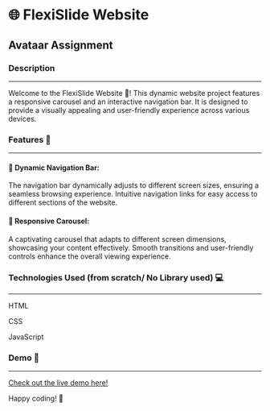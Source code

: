 # 🌐 FlexiSlide Website 
## Avataar Assignment

### Description
  ______________
Welcome to the FlexiSlide Website 🚀! This dynamic website project features a responsive carousel and an interactive navigation bar. It is designed to provide a visually appealing and user-friendly experience across various devices.

### Features 🌈
  ______________
#### 🔗 Dynamic Navigation Bar:
The navigation bar dynamically adjusts to different screen sizes, ensuring a seamless browsing experience.
Intuitive navigation links for easy access to different sections of the website.

#### 🎠 Responsive Carousel:
A captivating carousel that adapts to different screen dimensions, showcasing your content effectively.
Smooth transitions and user-friendly controls enhance the overall viewing experience.

### Technologies Used (from scratch/ No Library used) 💻
  ______________
HTML

CSS

JavaScript

### Demo 🎥
______________
[Check out the live demo here!](https://kalpana-srivastava.netlify.app)

Happy coding! 🚀
